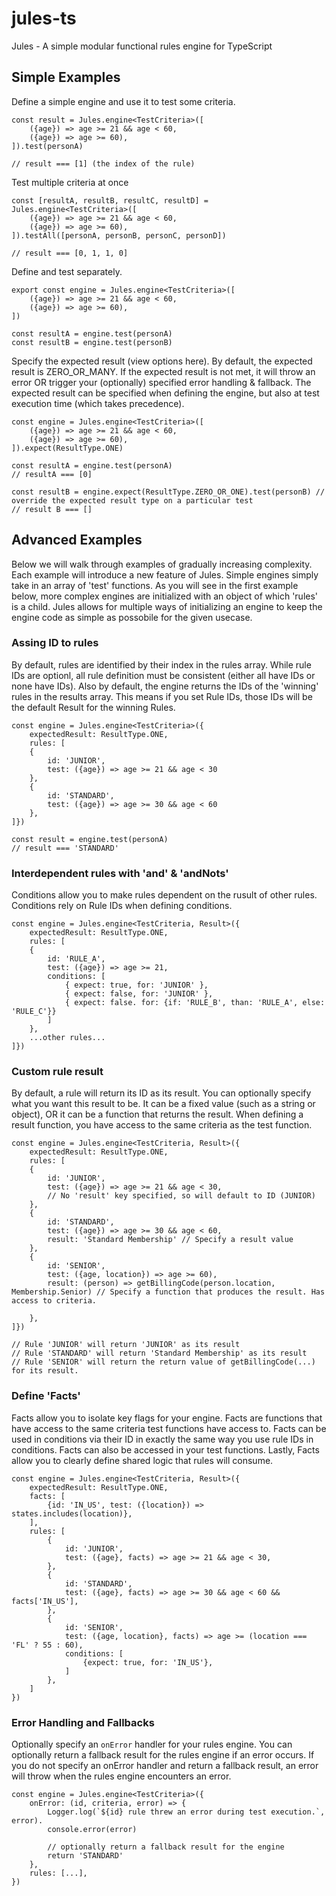 # jules-ts

Jules - A simple modular functional rules engine for TypeScript

## Simple Examples

Define a simple engine and use it to test some criteria.

```
const result = Jules.engine<TestCriteria>([
    ({age}) => age >= 21 && age < 60,
    ({age}) => age >= 60),
]).test(personA)

// result === [1] (the index of the rule)
```

Test multiple criteria at once

```
const [resultA, resultB, resultC, resultD] = Jules.engine<TestCriteria>([
    ({age}) => age >= 21 && age < 60,
    ({age}) => age >= 60),
]).testAll([personA, personB, personC, personD])

// result === [0, 1, 1, 0]
```

Define and test separately.

```
export const engine = Jules.engine<TestCriteria>([
    ({age}) => age >= 21 && age < 60,
    ({age}) => age >= 60),
])

const resultA = engine.test(personA)
const resultB = engine.test(personB)
```

Specify the expected result (view options here). By default, the expected result is ZERO_OR_MANY. If the expected result is not met, it will throw an error OR trigger your (optionally) specified error handling & fallback. The expected result can be specified when defining the engine, but also at test execution time (which takes precedence).

```
const engine = Jules.engine<TestCriteria>([
    ({age}) => age >= 21 && age < 60,
    ({age}) => age >= 60),
]).expect(ResultType.ONE)

const resultA = engine.test(personA)
// resultA === [0]

const resultB = engine.expect(ResultType.ZERO_OR_ONE).test(personB) // override the expected result type on a particular test
// result B === []
```

## Advanced Examples

Below we will walk through examples of gradually increasing complexity. Each example will introduce a new feature of Jules. Simple engines simply take in an array of 'test' functions. As you will see in the first example below, more complex engines are initialized with an object of which 'rules' is a child. Jules allows for multiple ways of initializing an engine to keep the engine code as simple as possobile for the given usecase.

### Assing ID to rules

By default, rules are identified by their index in the rules array. While rule IDs are optionl, all rule definition must be consistent (either all have IDs or none have IDs). Also by default, the engine returns the IDs of the 'winning' rules in the results array. This means if you set Rule IDs, those IDs will be the default Result for the winning Rules.

```
const engine = Jules.engine<TestCriteria>({
    expectedResult: ResultType.ONE,
    rules: [
    {
        id: 'JUNIOR',
        test: ({age}) => age >= 21 && age < 30
    },
    {
        id: 'STANDARD',
        test: ({age}) => age >= 30 && age < 60
    },
]})

const result = engine.test(personA)
// result === 'STANDARD'
```

### Interdependent rules with 'and' & 'andNots'

Conditions allow you to make rules dependent on the rusult of other rules. Conditions rely on Rule IDs when defining conditions.

```
const engine = Jules.engine<TestCriteria, Result>({
    expectedResult: ResultType.ONE,
    rules: [
    {
        id: 'RULE_A',
        test: ({age}) => age >= 21,
        conditions: [
            { expect: true, for: 'JUNIOR' },
            { expect: false, for: 'JUNIOR' },
            { expect: false. for: {if: 'RULE_B', than: 'RULE_A', else: 'RULE_C'}}
        ]
    },
    ...other rules...
]})
```

### Custom rule result

By default, a rule will return its ID as its result. You can optionally specify what you want this result to be. It can be a fixed value (such as a string or object), OR it can be a function that returns the result. When defining a result function, you have access to the same criteria as the test function.

```
const engine = Jules.engine<TestCriteria, Result>({
    expectedResult: ResultType.ONE,
    rules: [
    {
        id: 'JUNIOR',
        test: ({age}) => age >= 21 && age < 30,
        // No 'result' key specified, so will default to ID (JUNIOR)
    },
    {
        id: 'STANDARD',
        test: ({age}) => age >= 30 && age < 60,
        result: 'Standard Membership' // Specify a result value
    },
    {
        id: 'SENIOR',
        test: ({age, location}) => age >= 60),
        result: (person) => getBillingCode(person.location, Membership.Senior) // Specify a function that produces the result. Has access to criteria.

    },
]})

// Rule 'JUNIOR' will return 'JUNIOR' as its result
// Rule 'STANDARD' will return 'Standard Membership' as its result
// Rule 'SENIOR' will return the return value of getBillingCode(...) for its result.
```

### Define 'Facts'

Facts allow you to isolate key flags for your engine. Facts are functions that have access to the same criteria test functions have access to. Facts can be used in conditions via their ID in exactly the same way you use rule IDs in conditions. Facts can also be accessed in your test functions. Lastly, Facts allow you to clearly define shared logic that rules will consume.

```
const engine = Jules.engine<TestCriteria, Result>({
    expectedResult: ResultType.ONE,
    facts: [
        {id: 'IN_US', test: ({location}) => states.includes(location)},
    ],
    rules: [
        {
            id: 'JUNIOR',
            test: ({age}, facts) => age >= 21 && age < 30,
        },
        {
            id: 'STANDARD',
            test: ({age}, facts) => age >= 30 && age < 60 && facts['IN_US'],
        },
        {
            id: 'SENIOR',
            test: ({age, location}, facts) => age >= (location === 'FL' ? 55 : 60),
            conditions: [
                {expect: true, for: 'IN_US'},
            ]
        },
    ]
})

```

### Error Handling and Fallbacks

Optionally specify an `onError` handler for your rules engine. You can optionally return a fallback result for the rules engine if an error occurs. If you do not specify an onError handler and return a fallback result, an error will throw when the rules engine encounters an error.

```
const engine = Jules.engine<TestCriteria>({
    onError: (id, criteria, error) => {
        Logger.log(`${id} rule threw an error during test execution.`, error).
        console.error(error)

        // optionally return a fallback result for the engine
        return 'STANDARD'
    },
    rules: [...],
})
```
